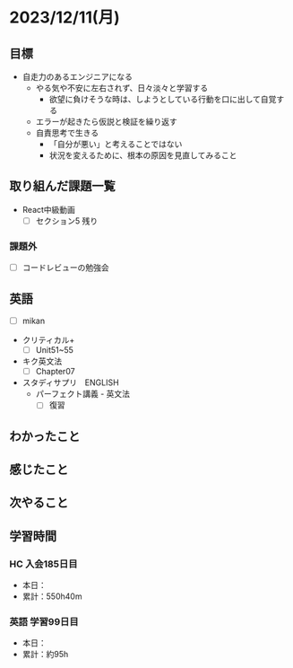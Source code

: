 # 2023/12/11(月)

## 目標

- 自走力のあるエンジニアになる
  - やる気や不安に左右されず、日々淡々と学習する
    - 欲望に負けそうな時は、しようとしている行動を口に出して自覚する
  - エラーが起きたら仮説と検証を繰り返す
  - 自責思考で生きる
    - 「自分が悪い」と考えることではない
    - 状況を変えるために、根本の原因を見直してみること

## 取り組んだ課題一覧

- React中級動画
  - [ ] セクション5 残り

### 課題外

- [ ] コードレビューの勉強会

## 英語

- [ ] mikan
- クリティカル+
  - [ ] Unit51~55

- キク英文法
  - [ ] Chapter07

- スタディサプリ　ENGLISH
  - パーフェクト講義 - 英文法
    - [ ] 復習

## わかったこと

## 感じたこと

## 次やること

## 学習時間

### HC 入会185日目

- 本日：
- 累計：550h40m

### 英語 学習99日目

- 本日：
- 累計：約95h
